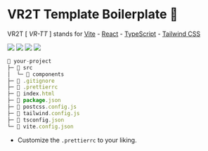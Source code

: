 # VR2T Template Boilerplate 💨

VR2T [ *VR-TT* ] stands for [Vite](https://github.com/vitejs/vite) - [React](https://github.com/microsoft/TypeScript) - [TypeScript](https://github.com/microsoft/TypeScript) - [Tailwind CSS](https://github.com/tailwindlabs/tailwindcss)

![](https://img.shields.io/badge/Vite-B73BFE?style=for-the-badge&logo=vite&logoColor=FFD62E)
![](https://img.shields.io/badge/React-20232A?style=for-the-badge&logo=react&logoColor=61DAFB)
![](https://img.shields.io/badge/TypeScript-007ACC?style=for-the-badge&logo=typescript&logoColor=white)
![](https://img.shields.io/badge/Tailwind_CSS-38B2AC?style=for-the-badge&logo=tailwind-css&logoColor=white)

```js
📂 your-project
├─ 📂 src
│  └─ 📂 components
├─ 📄 .gitignore
├─ 📄 .prettierrc
├─ 📄 index.html
├─ 📄 package.json
├─ 📄 postcss.config.js
├─ 📄 tailwind.config.js
├─ 📄 tsconfig.json
└─ 📄 vite.config.json
```
- Customize the `.prettierrc` to your liking.
